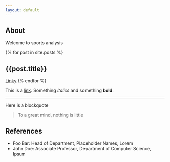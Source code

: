 ```yaml
---
layout: default
---
```


## About
Welcome to sports analysis

{% for post in site.posts %}
    <h2> {{post.title}}</h2>
    <a href="{{ post.url | prepend: site.baseurl }}">Linky</a>
{% endfor %}

This is a [link](http://google.com). Something *italics* and something **bold**.


---

Here is a blockquote

> To a great mind, nothing is little

## References

* Foo Bar: Head of Department, Placeholder Names, Lorem
* John Doe: Associate Professor, Department of Computer Science, Ipsum
